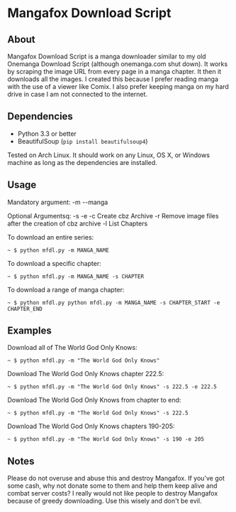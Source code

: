 Mangafox Download Script
========================

About
-----
Mangafox Download Script is a manga downloader similar to my old Onemanga Download Script (although onemanga.com shut down). It works by scraping the image URL from every page in a manga chapter. It then it downloads all the images.
I created this because I prefer reading manga with the use of a viewer like Comix. I also prefer keeping manga on my hard drive in case I am not connected to the internet.

Dependencies
------------

  * Python 3.3 or better
  * BeautifulSoup (``pip install beautifulsoup4``)

Tested on Arch Linux. It should work on any Linux, OS X, or Windows machine as long as the dependencies are installed.

Usage
-----

Mandatory argument:
  -m --manga <Manga Name>

 Optional Argumentsq:
   -s <Start At Chapter>
   -e <End At Chapter>
   -c Create cbz Archive
   -r Remove image files after the creation of cbz archive
   -l List Chapters

To download an entire series:

    ~ $ python mfdl.py -m MANGA_NAME

To download a specific chapter:

    ~ $ python mfdl.py -m MANGA_NAME -s CHAPTER

To download a range of manga chapter:

    ~ $ python mfdl.py python mfdl.py -m MANGA_NAME -s CHAPTER_START -e CHAPTER_END

Examples
--------
Download all of The World God Only Knows:

    ~ $ python mfdl.py -m "The World God Only Knows"

Download The World God Only Knows chapter 222.5:

    ~ $ python mfdl.py -m "The World God Only Knows" -s 222.5 -e 222.5

Download The World God Only Knows from chapter to end:

    ~ $ python mfdl.py -m "The World God Only Knows" -s 222.5

Download The World God Only Knows chapters 190-205:

    ~ $ python mfdl.py -m "The World God Only Knows" -s 190 -e 205

Notes
-----
Please do not overuse and abuse this and destroy Mangafox. If you've got some cash, why not donate some to them and help them keep alive and combat server costs? I really would not like people to destroy Mangafox because of greedy downloading. Use this wisely and don't be evil.
